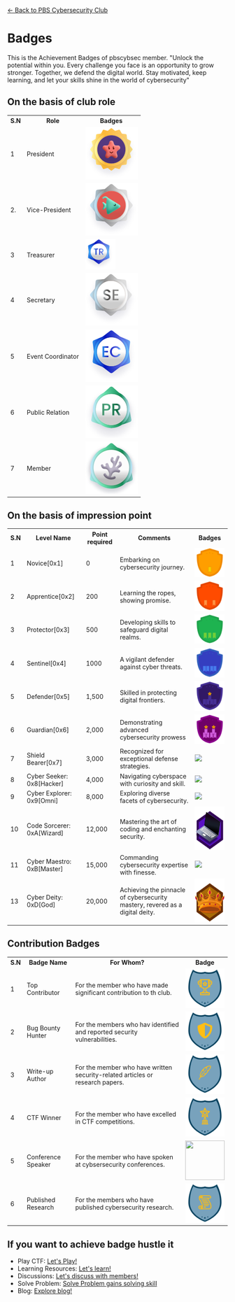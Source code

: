 [← Back to PBS Cybersecurity Club](https://pbscybsec.github.io/)
# Badges
This is the Achievement Badges of pbscybsec member.
"Unlock the potential within you. Every challenge you face is an opportunity to grow stronger. Together, we defend the digital world. Stay motivated, keep learning, and let your skills shine in the world of cybersecurity"

## On the basis of club role
<table>
<tr>
<th>S.N</th>
<th>Role</th>
<th>Badges</th>
</tr>
<tr>
<td>1</td> 
<td>President</td>
<td><img src="badges/president.svg"></td>
</tr>
<tr>
<td>2.</td> 
<td>Vice-President</td>
<td><img src="badges/vice-president.svg"></td>
</tr>
<tr>
<td>3</td> 
<td>Treasurer</td>
<td><img src="badges/treasurer.svg" width="70" height="70"></td>
</tr>
<tr>
<td>4</td>
<td>Secretary</td>
<td><img src="badges/secretary.svg"></td>
</tr>
<tr>
<td>5</td>
<td>Event Coordinator</td>
<td><img src="badges/event_organizer.svg"></td>
</tr>
<tr>
<td>6</td>
<td>Public Relation</td>
<td><img src="badges/public_relations.svg"></td>
</tr>
<tr>
<td>7</td>
<td>Member</td> 
<td><img src="badges/member.svg"></td>
</tr>
</table>

## On the basis of impression point

<table>
<tr>
<th>S.N</th>
<th>Level Name</th>
<th>Point required</th>
<th>Comments</th>
<th>Badges</th>
</tr>
<tr>
<td>1</td>
<td>Novice[0x1]</td>
<td>0</td>
<td>Embarking on cybersecurity journey.</td>
<td><img src="badges/novice.svg"></td>
</tr>
<tr>
<td>2</td>
<td>Apprentice[0x2]</td>
<td>200</td>
<td>Learning the ropes, showing promise.</td>
<td><img src="badges/apprentice.svg"></td>
</tr>
<tr>
<td>3</td>
<td>Protector[0x3]</td>
<td>500</td>
<td>Developing skills to safeguard digital realms.</td>
<td><img src="badges/Protector.svg"></td>
</tr>
<tr>
<td>4</td>
<td>Sentinel[0x4]</td>
<td>1000</td>
<td>A vigilant defender against cyber threats.</td>
<td><img src="badges/sentinel.svg"></td>
</tr>
<tr>
<td>5</td>
<td>Defender[0x5]</td>
<td>1,500</td>
<td>Skilled in protecting digital frontiers.</td>
<td><img src="badges/defender.svg"></td>
</tr>
<tr>
<td>6</td>
<td>Guardian[0x6]</td>
<td>2,000</td>
<td>Demonstrating advanced cybersecurity prowess</td>
<td><img src="badges/guardian.svg"></td>
</tr>
<tr>
<td>7</td>
<td>Shield Bearer[0x7]</td>
<td>3,000</td>
<td>Recognized for exceptional defense strategies.</td>
<td><img src="badges/"></td>
</tr>
<tr>
<td>8</td>
<td>Cyber Seeker: 0x8[Hacker]</td>
<td>4,000</td>
<td>Navigating cyberspace with curiosity and skill.</td>
<td><img src="badges/"></td>
</tr>
<tr>
<td>9</td>
<td>Cyber Explorer: 0x9[Omni]</td>
<td>8,000</td>
<td> Exploring diverse facets of cybersecurity.</td>
<td><img src="badges/"></td>
</tr>
<tr>
<td>10</td>
<td>Code Sorcerer: 0xA[Wizard]</td>
<td>12,000</td>
<td>Mastering the art of coding and enchanting security.</td>
<td><img src="badges/0xA.svg" width="100" height="100"></td>
</tr>
<tr>
<td>11</td>
<td>Cyber Maestro: 0xB[Master]</td>
<td>15,000</td>
<td>Commanding cybersecurity expertise with finesse.</td>
<td><img src="badges/></td>
</tr>
<tr>
<td>12</td>
<td>Infosec Guru: 0xC[Guru]</td>
<td>17,000</td>
<td>Respected for deep knowledge and mentorship.</td>
<td><img src="badges/"></td>
</tr>
<tr>
<td>13</td>
<td>Cyber Deity: 0xD[God]</td>
<td>20,000</td>
<td>Achieving the pinnacle of cybersecurity mastery, revered as a digital deity.</td>
<td><img src="badges/god.svg" width="100" height="100"></td>
</tr>
</table>

## Contribution Badges

<table>
<tr>
<th>S.N</th>
<th>Badge Name</th>
<th>For Whom?</th>
<th>Badge</th>
</tr>
<tr>
<td>1</td>
<td>Top Contributor</td>
<td>For the member who have made significant contribution to th club.</td>
<td><img src="badges/Top.svg" width="90" height="90"></td>
</tr>
<tr>
<td>2</td>
<td>Bug Bounty Hunter</td>
<td>For the members who hav identified and reported security vulnerabilities.</td>
<td><img src="badges/bounty.svg" width="90" height="90"></td>
</tr>
<tr>
<td>3</td>
<td>Write-up Author</td>
<td>For the member who have written security-related articles or research papers.</td>
<td><img src="badges/Write-up.svg" width="90" height="90"></td>
</tr>
<tr>
<td>4</td>
<td>CTF Winner</td>
<td>For the member who have excelled in CTF competitions.</td>
<td><img src="badges/CTF.svg" width="90" height="90"></td>
</tr>
<tr>
<td>5</td>
<td>Conference Speaker</td>
<td>For the member who have spoken at cybsersecurity conferences.</td>
<td><img src="https://pbscybsec.github.io/Badges/badges/conferences.svg" width="90" height="90"></td>
</tr>
<tr>
<td>6</td>
<td>Published Research</td>
<td>For the members who have published cybersecurity research.</td>
<td><img src="badges/researcher.svg" width="90" height="90"></td>
</tr> 
</table>

## If you want to achieve badge hustle it

- Play CTF: <a href="https://pbscybsec.github.io">Let's Play!</a>
- Learning Resources: <a href="https://pbscybsec.github.io/">Let's learn!</a>
- Discussions: <a href="https://pbscybsec.github.io/">Let's discuss with members!</a>
- Solve Problem: <a href="https://hackerrank.com/hackthis-1">Solve Problem gains solving skill</a>
- Blog: <a href="https://pbscybsec.github.io/blog.html">Explore blog!</a>
